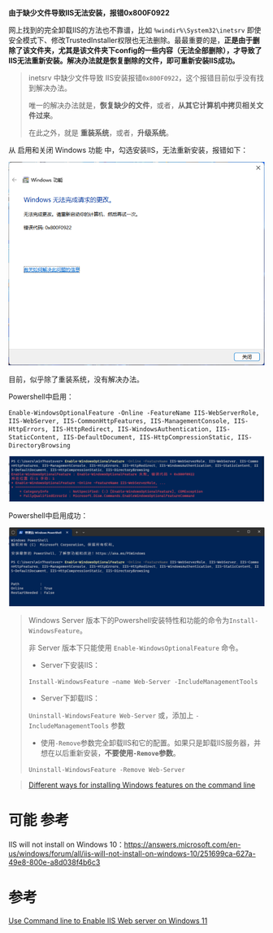 **由于缺少文件导致IIS无法安装，报错0x800F0922**

网上找到的完全卸载IIS的方法也不靠谱，比如 `%windir%\System32\inetsrv` 即使安全模式下、修改TrustedInstaller权限也无法删除。最最重要的是，**正是由于删除了该文件夹，尤其是该文件夹下config的一些内容（无法全部删除），才导致了IIS无法重新安装。解决办法就是恢复删除的文件，即可重新安装IIS成功。**

> inetsrv 中缺少文件导致 IIS安装报错`0x800F0922`，这个报错目前似乎没有找到解决办法。
> 
> 唯一的解决办法就是，**恢复缺少的文件**，或者，**从其它计算机中拷贝相关文件过来**。
> 
> 在此之外，就是 **重装系统**，或者，**升级系统**。

从 启用和关闭 Windows 功能 中，勾选安装IIS，无法重新安装，报错如下：

![](img/20230209003901.png)  

目前，似乎除了重装系统，没有解决办法。

Powershell中启用：

```shell
Enable-WindowsOptionalFeature -Online -FeatureName IIS-WebServerRole, IIS-WebServer, IIS-CommonHttpFeatures, IIS-ManagementConsole, IIS-HttpErrors, IIS-HttpRedirect, IIS-WindowsAuthentication, IIS-StaticContent, IIS-DefaultDocument, IIS-HttpCompressionStatic, IIS-DirectoryBrowsing
```

![](img/20230209005612.png)  

Powershell中启用成功：

![](img/20230209084046.png)  

> Windows Server 版本下的Powershell安装特性和功能的命令为`Install-WindowsFeature`。
> 
> 非 Server 版本下只能使用 `Enable-WindowsOptionalFeature` 命令。
>
> - Server下安装IIS：
> 
> `Install-WindowsFeature –name Web-Server -IncludeManagementTools`
>
> - Server下卸载IIS：
> 
> `Uninstall-WindowsFeature Web-Server` 或，添加上 `-IncludeManagementTools` 参数
>
> - 使用`-Remove`参数完全卸载IIS和它的配置。如果只是卸载IIS服务器，并想在以后重新安装，**不要使用`-Remove`参数**。
> 
> `Uninstall-WindowsFeature -Remove Web-Server`

> [Different ways for installing Windows features on the command line](https://peter.hahndorf.eu/blog/WindowsFeatureViaCmd.html)

# 可能 参考

IIS will not install on Windows 10：https://answers.microsoft.com/en-us/windows/forum/all/iis-will-not-install-on-windows-10/251699ca-627a-49e8-800e-a8d038f4b6c3


# 参考

[Use Command line to Enable IIS Web server on Windows 11](https://www.how2shout.com/how-to/use-command-line-to-enable-iis-web-server-on-windows-11.html)
